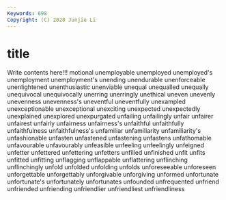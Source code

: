 ```yaml
---
Keywords: 698
Copyright: (C) 2020 Junjie Li
---
```


# title

Write contents here!!!
motional 
unemployable 
unemployed 
unemployed's 
unemployment 
unemployment's 
unending 
unendurable 
unenforceable 
unenlightened
unenthusiastic 
unenviable 
unequal 
unequalled 
unequally 
unequivocal 
unequivocally 
unerring 
unerringly 
unethical
uneven 
unevenly 
unevenness 
unevenness's 
uneventful 
uneventfully 
unexampled 
unexceptionable 
unexceptional 
unexciting
unexpected 
unexpectedly 
unexplained 
unexplored 
unexpurgated 
unfailing 
unfailingly 
unfair 
unfairer 
unfairest
unfairly 
unfairness 
unfairness's 
unfaithful 
unfaithfully 
unfaithfulness 
unfaithfulness's 
unfamiliar 
unfamiliarity 
unfamiliarity's
unfashionable 
unfasten 
unfastened 
unfastening 
unfastens 
unfathomable 
unfavourable 
unfavourably 
unfeasible 
unfeeling
unfeelingly 
unfeigned 
unfetter 
unfettered 
unfettering 
unfetters 
unfilled 
unfinished 
unfit 
unfits
unfitted 
unfitting 
unflagging 
unflappable 
unflattering 
unflinching 
unflinchingly 
unfold 
unfolded 
unfolding
unfolds 
unforeseeable 
unforeseen 
unforgettable 
unforgettably 
unforgivable 
unforgiving 
unformed 
unfortunate 
unfortunate's
unfortunately 
unfortunates 
unfounded 
unfrequented 
unfriend 
unfriended 
unfriending 
unfriendlier 
unfriendliest 
unfriendliness
